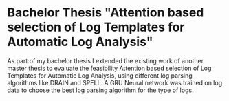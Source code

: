 # Bachelor Thesis "Attention based selection of Log Templates for Automatic Log Analysis"

As part of my bachelor thesis I extended the existing work of another master thesis to evaluate the feasibility Attention based selection of Log Templates for Automatic Log Analysis, using different log parsing algorithms like DRAIN and SPELL. A GRU Neural network was trained on log data to choose the best log parsing algorithm for the type of logs.  
